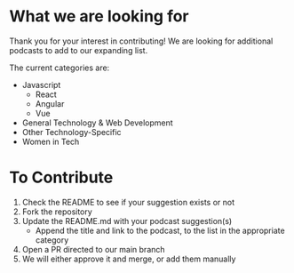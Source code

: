 # What we are looking for

Thank you for your interest in contributing! We are looking for additional podcasts to add to our expanding list.

The current categories are:
- Javascript
    - React
    - Angular
    - Vue
- General Technology & Web Development
- Other Technology-Specific
- Women in Tech

# To Contribute

1. Check the README to see if your suggestion exists or not
2. Fork the repository
3. Update the README.md with your podcast suggestion(s)
    - Append the title and link to the podcast, to the list in the appropriate category
4. Open a PR directed to our main branch
5. We will either approve it and merge, or add them manually
